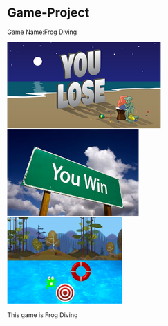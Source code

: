 # Game-Project
Game Name:Frog Diving

<img src="https://github.com/MengtingChen02/Game-Project/blob/master/frogdiving/images/images/you_lose.png" weight="250" height = "200" >
<img src="https://github.com/MengtingChen02/Game-Project/blob/master/frogdiving/images/images/you_win.png" weight="250" height = "200">
<img src="https://github.com/MengtingChen02/Game-Project/blob/master/Game%20Plan/f.PNG" weight="250" height = "200">
<p>This game is Frog Diving</p>
